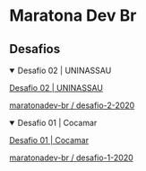 # Maratona Dev Br

## Desafios

<details open>
  <summary>
    Desafio 02 | UNINASSAU
  </summary>
  <div>
    <p>
      <a href="./desafio-2-2020/README.md">Desafio 02 | UNINASSAU</a>
    </p>
    <p>
      <a href="https://github.com/maratonadev-br/desafio-2-2020">maratonadev-br / desafio-2-2020</a>
    </p>
  </div>
</details>

<details open>
  <summary>
    Desafio 01 | Cocamar
  </summary>
  <div>
    <p>
      <a href="./desafio-1-2020/README.md">Desafio 01 | Cocamar</a>
    </p>
    <p>
      <a href="https://github.com/maratonadev-br/desafio-1-2020">maratonadev-br / desafio-1-2020</a>
    </p>
  </div>
</details>
